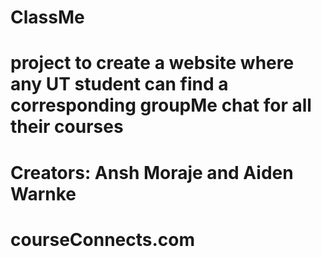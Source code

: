 # ClassMe
# project to create a website where any UT student can find a corresponding groupMe chat for all their courses
# Creators: Ansh Moraje and Aiden Warnke
# courseConnects.com